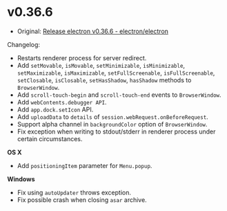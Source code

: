 # v0.36.6

* Original: [Release electron v0.36.6 - electron/electron](https://github.com/electron/electron/releases/tag/v0.36.6)

Changelog:

* Restarts renderer process for server redirect.
* Add `setMovable`, `isMovable`, `setMinimizable`, `isMinimizable`, `setMaximizable`, `isMaximizable`, `setFullScreenable`, `isFullScreenable`, `setClosable`, `isClosable`, `setHasShadow`, `hasShadow` methods to `BrowserWindow`.
* Add `scroll-touch-begin` and `scroll-touch-end` events to `BrowserWindow`.
* Add `webContents.debugger API`.
* Add `app.dock.setIcon` API.
* Add `uploadData` to `details` of `session.webRequest.onBeforeRequest`.
* Support alpha channel in `backgroundColor` option of `BrowserWindow`.
* Fix exception when writing to stdout/stderr in renderer process under certain circumstances.

**OS X**

* Add `positioningItem` parameter for `Menu.popup`.

**Windows**

* Fix using `autoUpdater` throws exception.
* Fix possible crash when closing `asar` archive.
